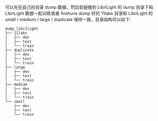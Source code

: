 可以先在自己的目录 dump 数据，然后软链接到 LibriLight 的 dump 目录下和 LibriLight 数据一起训练或者 finetune
dump 好的 11labs 目录和 LibriLight 的 small / medium / large / duplicate 保持一致，目录结构可以如下:
```text
dump_librilight
├── 11labs
│   ├── dev
│   ├── test
│   └── train
├── duplicate
│   ├── dev
│   ├── test
│   └── train
├── large
│   ├── dev
│   ├── test
│   └── train
├── medium
│   ├── dev
│   ├── test
│   └── train
└── small
    ├── dev
    ├── test
    └── train
```
